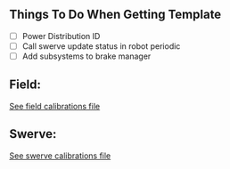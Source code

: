 Things To Do When Getting Template
----------------------------------
- [ ] Power Distribution ID
- [ ] Call swerve update status in robot periodic
- [ ] Add subsystems to brake manager

Field:
-----------------------
[See field calibrations file](constants/field/calibrations.md)

Swerve:
-----------------------
[See swerve calibrations file](robot/subsystems/swerve/calibrations.md)
